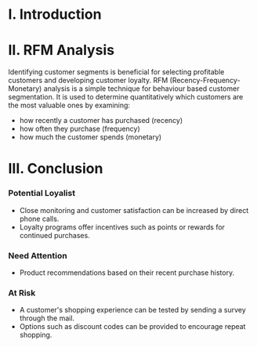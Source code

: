 # I. Introduction
# II. RFM Analysis
Identifying customer segments is beneficial for selecting profitable customers and developing customer loyalty. RFM (Recency-Frequency-Monetary) analysis is a simple technique for behaviour based customer segmentation. It is used to determine quantitatively which customers are the most valuable ones by examining:

- how recently a customer has purchased (recency)
- how often they purchase (frequency)
- how much the customer spends (monetary)

# III. Conclusion
### Potential Loyalist
- Close monitoring and customer satisfaction can be increased by direct phone calls.
- Loyalty programs offer incentives such as points or rewards for continued purchases.
### Need Attention
- Product recommendations based on their recent purchase history.
### At Risk
- A customer's shopping experience can be tested by sending a survey through the mail.
- Options such as discount codes can be provided to encourage repeat shopping.
